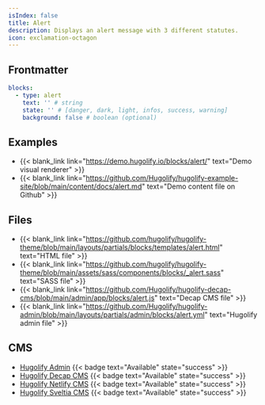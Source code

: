 ```yaml
---
isIndex: false
title: Alert
description: Displays an alert message with 3 different statutes.
icon: exclamation-octagon
---
```


## Frontmatter

```yml
blocks:
  - type: alert
    text: '' # string
    state: '' # [danger, dark, light, infos, success, warning]
    background: false # boolean (optional)
```

## Examples

- {{< blank_link link="https://demo.hugolify.io/blocks/alert/" text="Demo visual renderer" >}}
- {{< blank_link link="https://github.com/Hugolify/hugolify-example-site/blob/main/content/docs/alert.md" text="Demo content file on Github" >}}

## Files

- {{< blank_link link="https://github.com/hugolify/hugolify-theme/blob/main/layouts/partials/blocks/templates/alert.html" text="HTML file" >}}
- {{< blank_link link="https://github.com/hugolify/hugolify-theme/blob/main/assets/sass/components/blocks/_alert.sass" text="SASS file" >}}
- {{< blank_link link="https://github.com/Hugolify/hugolify-decap-cms/blob/main/admin/app/blocks/alert.js" text="Decap CMS file" >}}
- {{< blank_link link="https://github.com/Hugolify/hugolify-admin/blob/main/layouts/partials/admin/blocks/alert.yml" text="Hugolify admin file" >}}

## CMS

- [Hugolify Admin](/docs/cms/admin/) {{< badge text="Available" state="success" >}}
- [Hugolify Decap CMS](/docs/cms/decap-cms/) {{< badge text="Available" state="success" >}}
- [Hugolify Netlify CMS](/docs/cms/netlify-cms/) {{< badge text="Available" state="success" >}}
- [Hugolify Sveltia CMS](/docs/cms/sveltia-cms/) {{< badge text="Available" state="success" >}}
